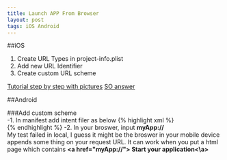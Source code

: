 ```yaml
---
title: Launch APP From Browser
layout: post
tags: iOS Android
---
```

##iOS
1. Create URL Types in project-info.plist
2. Add new URL Identifier
3. Create custom URL scheme 

[Tutorial step by step with pictures](http://iosdevelopertips.com/cocoa/launching-your-own-application-via-a-custom-url-scheme.html)
[SO answer](http://stackoverflow.com/questions/25883113/open-ios-app-from-browser)


##Android

###Add custom scheme    
-1. In manifest add intent filer as below
{% highlight xml %}
<intent-filter>
    <action android:name="android.intent.action.VIEW" />
    <category android:name="android.intent.category.BROWSABLE" />
    <category android:name="android.intent.category.DEFAULT" />
	<data android:scheme="myApp"/>  
</intent-filter>
{% endhighlight %}
-2. In your broswer, input **myApp://**      
My test failed in local, I guess it might be the broswer in your mobile device appends some thing on your request URL. It can work when you put a html page which contains **\<a href="myApp://"> Start your application\<\a>**